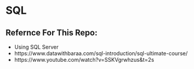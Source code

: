 # SQL

<h2> Refernce For This Repo: </h2>
<ul>
  <li> Using SQL Server </li>
  <li>https://www.datawithbaraa.com/sql-introduction/sql-ultimate-course/</li>
  <li>https://www.youtube.com/watch?v=SSKVgrwhzus&t=2s</li>
</ul>
